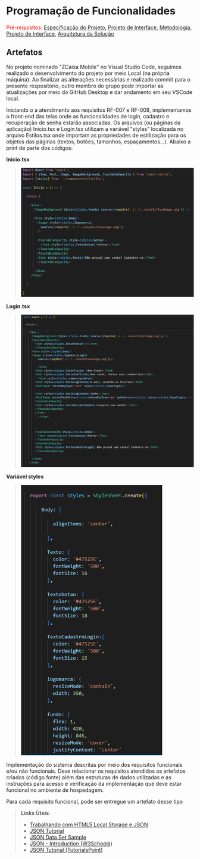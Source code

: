 # Programação de Funcionalidades

<span style="color:red">Pré-requisitos: <a href="2-Especificação do Projeto.md"> Especificação do Projeto</a></span>, <a href="3-Projeto de Interface.md"> Projeto de Interface</a>, <a href="4-Metodologia.md"> Metodologia</a>, <a href="3-Projeto de Interface.md"> Projeto de Interface</a>, <a href="5-Arquitetura da Solução.md"> Arquitetura da Solução</a>
 
## Artefatos

No projeto nominado "ZCaixa Mobile" no Visual Studio Code,  seguimos realizado o desenvolvimento do projeto por meio Local (na própria máquina). Ao finalizar as alterações necessárias e realizado commit para o presente respositório, outro membro do grupo pode importar as atualizações por meio do GitHub Desktop e dar andamento em seu VSCode local. 

Iniciando o a atendimento aos requisitos RF-007	e RF-008, implementamos o front-end das telas onde as funcionalidades de login, cadastro e recuperação de senha estarão associadas. Os arquivos (ou páginas da aplicação) Inicio.tsx e Login.tsx utilizam a variável "styles" localizada no arquivo Estilos.tsx onde importam as propriedades de estilização para os objetos das páginas (textos, botões, tamanhos, espaçamentos...). 
Abaixo a print de parte dos códigos:

**Inicio.tsx**
> ![Inicio.tsx](img/progfuncionalidades/iniciotsx.png)

**Login.tsx**
> ![Login.tsx](img/progfuncionalidades/Logintsx.png)

**Variável styles**
> ![Estilos.tsx](img/progfuncionalidades/estilostsx.png)


Implementação do sistema descritas por meio dos requisitos funcionais e/ou não funcionais. Deve relacionar os requisitos atendidos os artefatos criados (código fonte) além das estruturas de dados utilizadas e as instruções para acesso e verificação da implementação que deve estar funcional no ambiente de hospedagem.

Para cada requisito funcional, pode ser entregue um artefato desse tipo

> **Links Úteis**:
>
> - [Trabalhando com HTML5 Local Storage e JSON](https://www.devmedia.com.br/trabalhando-com-html5-local-storage-e-json/29045)
> - [JSON Tutorial](https://www.w3resource.com/JSON)
> - [JSON Data Set Sample](https://opensource.adobe.com/Spry/samples/data_region/JSONDataSetSample.html)
> - [JSON - Introduction (W3Schools)](https://www.w3schools.com/js/js_json_intro.asp)
> - [JSON Tutorial (TutorialsPoint)](https://www.tutorialspoint.com/json/index.htm)
